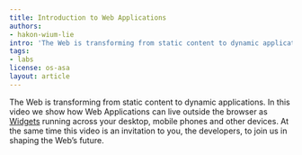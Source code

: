```yaml
---
title: Introduction to Web Applications
authors:
- hakon-wium-lie
intro: 'The Web is transforming from static content to dynamic applications. In this video we show how Web Applications can live outside the browser as Widgets running across your desktop, mobile phones and other devices. At the same time this video is an invitation to you, the developers, to join us in shaping the Web’s future.'
tags:
- labs
license: os-asa
layout: article
---
```


The Web is transforming from static content to dynamic applications. In this video we show how Web Applications can live outside the browser as [Widgets][1] running across your desktop, mobile phones and other devices. At the same time this video is an invitation to you, the developers, to join us in shaping the Web’s future.

[1]: http://my.opera.com/community/customize/widgets/
